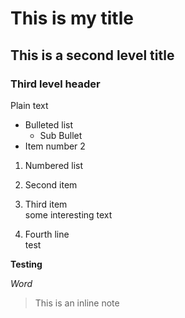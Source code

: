 # This is my title

## This is a second level title

### Third level header

Plain text

* Bulleted list
    * Sub Bullet
* Item number 2


1. Numbered list
2. Second item
3. Third item  
   some interesting text


4. Fourth line  
test 

**Testing**

*Word*

> This is an inline note

